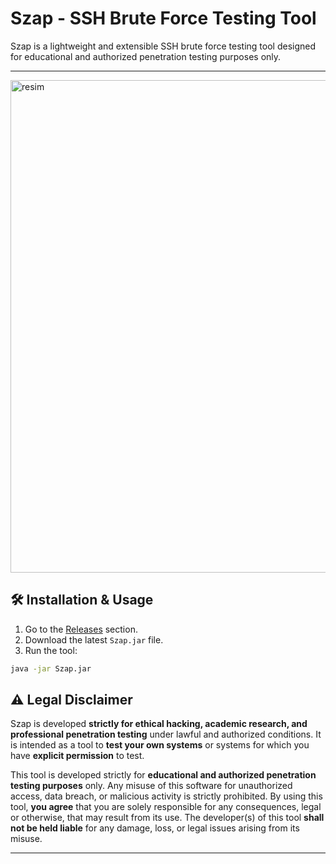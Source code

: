 

# Szap - SSH Brute Force Testing Tool

Szap is a lightweight and extensible SSH brute force testing tool designed for educational and authorized penetration testing purposes only.

---
<img width="1092" height="788" alt="resim" src="https://github.com/user-attachments/assets/ca962d56-1e8c-4b9d-842b-ef21c2e8b6d8" />


## 🛠️ Installation & Usage

1. Go to the [Releases](https://github.com/X-croot/Szap/releases) section.
2. Download the latest `Szap.jar` file.
3. Run the tool:

```bash
java -jar Szap.jar
```


## ⚠️ Legal Disclaimer

Szap is developed **strictly for ethical hacking, academic research, and professional penetration testing** under lawful and authorized conditions.
It is intended as a tool to **test your own systems** or systems for which you have **explicit permission** to test.

This tool is developed strictly for **educational and authorized penetration testing purposes** only.
Any misuse of this software for unauthorized access, data breach, or malicious activity is strictly prohibited.
By using this tool, **you agree** that you are solely responsible for any consequences, legal or otherwise,
that may result from its use. The developer(s) of this tool **shall not be held liable** for any damage, loss,
or legal issues arising from its misuse.

---


